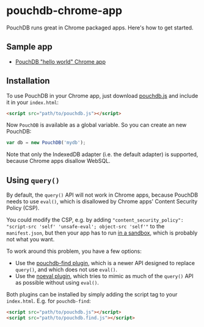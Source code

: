 # pouchdb-chrome-app

PouchDB runs great in Chrome packaged apps. Here's how to get started.

Sample app
-----

* [PouchDB "hello world" Chrome app](https://github.com/nolanlawson/pouchdb-chrome-app-hello-world)

Installation
-------

To use PouchDB in your Chrome app, just download [pouchdb.js](http://pouchdb.com/guides/setup-pouchdb.html) and include it in your `index.html`:

```html
<script src="path/to/pouchdb.js"></script>
```

Now `PouchDB` is available as a global variable. So you can create an new PouchDB:

```js
var db = new PouchDB('mydb');
```

Note that only the IndexedDB adapter (i.e. the default adapter) is supported, because Chrome apps disallow WebSQL.

Using `query()`
-----

By default, the `query()` API will not work in Chrome apps, because PouchDB needs to use `eval()`, which is disallowed by Chrome apps' Content Security Policy (CSP).

You could modify the CSP, e.g. by adding `"content_security_policy": "script-src 'self' 'unsafe-eval'; object-src 'self'"` to the `manifest.json`, but then your app has to run [in a sandbox](http://blog.chromium.org/2008/10/new-approach-to-browser-security-google.html), which is probably not what you want.

To work around this problem, you have a few options:

* Use the [pouchdb-find plugin](https://github.com/nolanlawson/pouchdb-find), which is a newer API designed to replace `query()`, and which does not use `eval()`.
* Use the [noeval plugin](https://github.com/evidenceprime/pouchdb.mapreduce.noeval), which tries to mimic as much of the `query()` API as possible without using `eval()`.

Both plugins can be installed by simply adding the script tag to your `index.html`. E.g. for `pouchdb-find`:

```html
<script src="path/to/pouchdb.js"></script>
<script src="path/to/pouchdb.find.js"></script>
```

